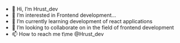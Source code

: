 - 👋 Hi, I’m Hrust_dev
- 👀 I’m interested in Frontend development...
- 🌱 I’m currently learning development of react applications
- 💞️ I’m looking to collaborate on in the field of frontend development
- 📫 How to reach me t\me @Hrust_dev

<!---
Rustam200391/Rustam200391 is a ✨ special ✨ repository because its `README.md` (this file) appears on your GitHub profile.
You can click the Preview link to take a look at your changes.
--->
